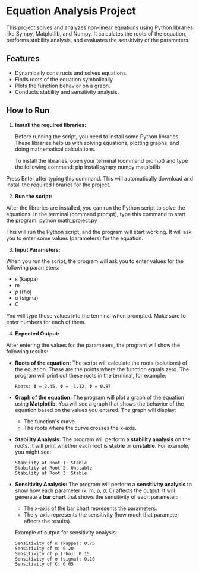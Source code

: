 # Equation Analysis Project

This project solves and analyzes non-linear equations using Python libraries like Sympy, Matplotlib, and Numpy. It calculates the roots of the equation, performs stability analysis, and evaluates the sensitivity of the parameters.

## Features
- Dynamically constructs and solves equations.
- Finds roots of the equation symbolically.
- Plots the function behavior on a graph.
- Conducts stability and sensitivity analysis.

## How to Run

1. **Install the required libraries:**

   Before running the script, you need to install some Python libraries. These libraries help us with solving equations, plotting graphs, and doing mathematical calculations. 

   To install the libraries, open your terminal (command prompt) and type the following command: pip install sympy numpy matplotlib
   
Press Enter after typing this command. This will automatically download and install the required libraries for the project.

2. **Run the script:**

After the libraries are installed, you can run the Python script to solve the equations. In the terminal (command prompt), type this command to start the program: python math_project.py

This will run the Python script, and the program will start working. It will ask you to enter some values (parameters) for the equation.

3. **Input Parameters:**

When you run the script, the program will ask you to enter values for the following parameters:

- κ (kappa)
- m
- ρ (rho)
- σ (sigma)
- C

You will type these values into the terminal when prompted. Make sure to enter numbers for each of them.

4. **Expected Output:**

After entering the values for the parameters, the program will show the following results:

- **Roots of the equation:**
  The script will calculate the roots (solutions) of the equation. These are the points where the function equals zero. The program will print out these roots in the terminal, for example:
  ```
  Roots: Φ = 2.45, Φ = -1.12, Φ = 0.87
  ```

- **Graph of the equation:**
  The program will plot a graph of the equation using **Matplotlib**. You will see a graph that shows the behavior of the equation based on the values you entered. The graph will display:
  - The function's curve.
  - The roots where the curve crosses the x-axis.

- **Stability Analysis:**
  The program will perform a **stability analysis** on the roots. It will print whether each root is **stable** or **unstable**. For example, you might see:
  ```
  Stability at Root 1: Stable
  Stability at Root 2: Unstable
  Stability at Root 3: Stable
  ```

- **Sensitivity Analysis:**
  The program will perform a **sensitivity analysis** to show how each parameter (κ, m, ρ, σ, C) affects the output. It will generate a **bar chart** that shows the sensitivity of each parameter:
  - The x-axis of the bar chart represents the parameters.
  - The y-axis represents the sensitivity (how much that parameter affects the results).

  Example of output for sensitivity analysis:
  ```
  Sensitivity of κ (kappa): 0.75
  Sensitivity of m: 0.20
  Sensitivity of ρ (rho): 0.15
  Sensitivity of σ (sigma): 0.10
  Sensitivity of C: 0.05
  ```





   
